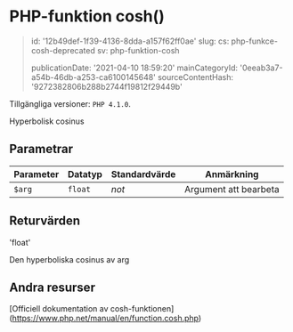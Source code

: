 PHP-funktion cosh()
===================

> id: '12b49def-1f39-4136-8dda-a157f62ff0ae'
> slug:
> 	cs: php-funkce-cosh-deprecated
> 	sv: php-funktion-cosh
> 
> publicationDate: '2021-04-10 18:59:20'
> mainCategoryId: '0eeab3a7-a54b-46db-a253-ca6100145648'
> sourceContentHash: '9272382806b288b2744f19812f29449b'

Tillgängliga versioner: `PHP 4.1.0`.

Hyperbolisk cosinus


Parametrar
--------------

| Parameter | Datatyp | Standardvärde | Anmärkning |
|-----|-----|-----|-----|
| `$arg` | `float` | *not* | Argument att bearbeta |


Returvärden
----------------

'float'

Den hyperboliska cosinus av arg

Andra resurser
------------

[Officiell dokumentation av cosh-funktionen] (https://www.php.net/manual/en/function.cosh.php)
